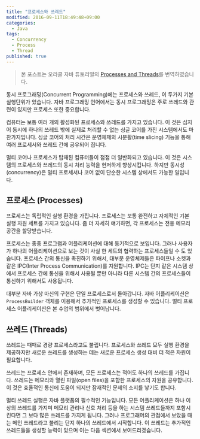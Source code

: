 ```yaml
---
title: "프로세스와 쓰레드"
modified: 2016-09-11T18:49:48+09:00
categories: 
  - Java
tags:
  - Concurrency
  - Process
  - Thread
published: true
---
```


> 본 포스트는 오라클 자바 튜토리얼의 [Processes and Threads](https://docs.oracle.com/javase/tutorial/essential/concurrency/procthread.html)를 번역하였습니다.

동시 프로그래밍(Concurrent Programming)에는 프로세스와 쓰레드, 이 두가지 기본 실행단위가 있습니다.
자바 프로그래밍 언어에서는 동시 프로그래밍은 주로 쓰레드와 관련이 있지만 프로세스 또한 중요합니다.

컴퓨터는 보통 여러 개의 활성화된 프로세스와 쓰레드를 가지고 있습니다.
이 것은 심지어 동시에 하나의 쓰레드 밖에 실제로 처리할 수 없는 싱글 코어를 가진 시스템에서도 마찬가지입니다.
싱글 코어의 처리 시간은 운영체제의 시분활(time slicing) 기능을 통해 여러 프로세서와 쓰레드 간에 공유되어 집니다. 

멀티 코어나 프로세스가 탑재된 컴퓨터들이 점점 더 일반화되고 있습니다.
이 것은 시스템의 프로세스와 쓰레드의 동시 처리 능력을 현저하게 향상시킵니다.
하지만 동시성(concurrency)은 멀티 프로세서나 코어 없이 단순한 시스템 상에서도 가능한 일입니다.

## 프로세스 (Processes)

프로세스는 독립적인 실행 환경을 가집니다.
프로세스는 보통 완전하고 자체적인 기본 실행 자원 세트를 가지고 있습니다.
좀 더 자세히 얘기하면, 각 프로세스는 전용 메모리 공간을 할당받습니다.

프로세스는 종종 프로그램과 어플리케이션에 대해 동기적으로 보입니다.
그러나 사용자가 하나의 어플리케이션으로 보는 것이 사실 한 세트의 협력하는 프로세스들일 수 도 있습니다.
프로세스 간의 통신을 촉진하기 위해서, 대부분 운영체제들은 파이프나 소켓과 같은 IPC(Inter Process Communication)를 지원합니다.
IPC는 단지 같은 시스템 상에서 프로세스 간에 통신을 위해서 사용될 뿐만 아니라 다른 시스템 간의 프로세스들이 통신하기 위해서도 사용됩니다.

대부분 자바 가상 마신의 구현은 단일 프로세스로서 돌아갑니다.
자바 어플리케이션은 `ProcessBuilder` 객체를 이용해서 추가적인 프로세스를 생성할 수 있습니다.
멀티 프로세스 어플리케이션은 본 수업의 범위에서 벗어납니다. 

## 쓰레드 (Threads)

쓰레드는 때때로 경량 프로세스라고도 불립니다. 프로세스와 쓰레드 모두 실행 환경을 제공하지만 새로운 쓰레드를 생성하는 데는 새로운 프로세스 생성 대비 더 적은 자원이 필요합니다.

쓰레드는 프로세스 안에서 존재하며, 모든 프로세스는 적어도 하나의 쓰레드를 가집니다.
쓰레드는 메모리와 열린 파일(open files)을 포함한 프로세스의 자원을 공유합니다.
이 것은 효율적인 통신에 도움이 되지만 잠재적인 문제의 소지를 낳기도 합니다.

멀티 쓰레드 실행은 자바 플랫폼의 필수적인 기능입니다.
모든 어플리케이션은 하나 이상의 쓰레드를 가지며 메모리 관리나 신호 처리 등을 하는 시스템 쓰레드들까지 포함시킨다면 그 보다 많은 쓰레드를 가지게 됩니다.
그러나 프로그래머의 관점에서 보았을 때는 메인 쓰레드라고 불리는 단지 하나의 쓰레드에서 시작합니다.
이 쓰레드는 추가적인 쓰레드들을 생성할 능력이 있으며 이는 다음 섹션에서 보여드리겠습니다.
